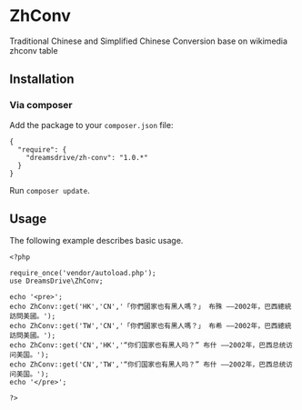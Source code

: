 ZhConv
============
Traditional Chinese and Simplified Chinese Conversion base on wikimedia zhconv table

## Installation

### Via composer

Add the package to your `composer.json` file:


    {
      "require": {
        "dreamsdrive/zh-conv": "1.0.*"
      }
    }

Run `composer update`.

## Usage

The following example describes basic usage.

    <?php

    require_once('vendor/autoload.php');
    use DreamsDrive\ZhConv;

    echo '<pre>';
    echo ZhConv::get('HK','CN','「你們國家也有黑人嗎？」 布殊 ——2002年，巴西總統訪問美國。');
    echo ZhConv::get('TW','CN','「你們國家也有黑人嗎？」 布希 ——2002年，巴西總統訪問美國。');
    echo ZhConv::get('CN','HK','“你们国家也有黑人吗？” 布什 ——2002年，巴西总统访问美国。');
    echo ZhConv::get('CN','TW','“你们国家也有黑人吗？” 布什 ——2002年，巴西总统访问美国。');
    echo '</pre>';

    ?>